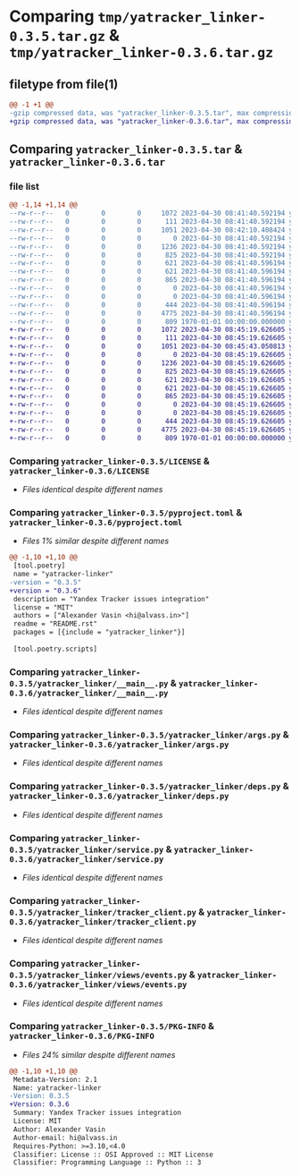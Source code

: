 # Comparing `tmp/yatracker_linker-0.3.5.tar.gz` & `tmp/yatracker_linker-0.3.6.tar.gz`

## filetype from file(1)

```diff
@@ -1 +1 @@
-gzip compressed data, was "yatracker_linker-0.3.5.tar", max compression
+gzip compressed data, was "yatracker_linker-0.3.6.tar", max compression
```

## Comparing `yatracker_linker-0.3.5.tar` & `yatracker_linker-0.3.6.tar`

### file list

```diff
@@ -1,14 +1,14 @@
--rw-r--r--   0        0        0     1072 2023-04-30 08:41:40.592194 yatracker_linker-0.3.5/LICENSE
--rw-r--r--   0        0        0      111 2023-04-30 08:41:40.592194 yatracker_linker-0.3.5/README.rst
--rw-r--r--   0        0        0     1051 2023-04-30 08:42:10.408424 yatracker_linker-0.3.5/pyproject.toml
--rw-r--r--   0        0        0        0 2023-04-30 08:41:40.592194 yatracker_linker-0.3.5/yatracker_linker/__init__.py
--rw-r--r--   0        0        0     1236 2023-04-30 08:41:40.592194 yatracker_linker-0.3.5/yatracker_linker/__main__.py
--rw-r--r--   0        0        0      825 2023-04-30 08:41:40.592194 yatracker_linker-0.3.5/yatracker_linker/args.py
--rw-r--r--   0        0        0      621 2023-04-30 08:41:40.596194 yatracker_linker-0.3.5/yatracker_linker/deps.py
--rw-r--r--   0        0        0      621 2023-04-30 08:41:40.596194 yatracker_linker-0.3.5/yatracker_linker/service.py
--rw-r--r--   0        0        0      865 2023-04-30 08:41:40.596194 yatracker_linker-0.3.5/yatracker_linker/tracker_client.py
--rw-r--r--   0        0        0        0 2023-04-30 08:41:40.596194 yatracker_linker-0.3.5/yatracker_linker/utils.py
--rw-r--r--   0        0        0        0 2023-04-30 08:41:40.596194 yatracker_linker-0.3.5/yatracker_linker/views/__init__.py
--rw-r--r--   0        0        0      444 2023-04-30 08:41:40.596194 yatracker_linker-0.3.5/yatracker_linker/views/base.py
--rw-r--r--   0        0        0     4775 2023-04-30 08:41:40.596194 yatracker_linker-0.3.5/yatracker_linker/views/events.py
--rw-r--r--   0        0        0      809 1970-01-01 00:00:00.000000 yatracker_linker-0.3.5/PKG-INFO
+-rw-r--r--   0        0        0     1072 2023-04-30 08:45:19.626605 yatracker_linker-0.3.6/LICENSE
+-rw-r--r--   0        0        0      111 2023-04-30 08:45:19.626605 yatracker_linker-0.3.6/README.rst
+-rw-r--r--   0        0        0     1051 2023-04-30 08:45:43.050813 yatracker_linker-0.3.6/pyproject.toml
+-rw-r--r--   0        0        0        0 2023-04-30 08:45:19.626605 yatracker_linker-0.3.6/yatracker_linker/__init__.py
+-rw-r--r--   0        0        0     1236 2023-04-30 08:45:19.626605 yatracker_linker-0.3.6/yatracker_linker/__main__.py
+-rw-r--r--   0        0        0      825 2023-04-30 08:45:19.626605 yatracker_linker-0.3.6/yatracker_linker/args.py
+-rw-r--r--   0        0        0      621 2023-04-30 08:45:19.626605 yatracker_linker-0.3.6/yatracker_linker/deps.py
+-rw-r--r--   0        0        0      621 2023-04-30 08:45:19.626605 yatracker_linker-0.3.6/yatracker_linker/service.py
+-rw-r--r--   0        0        0      865 2023-04-30 08:45:19.626605 yatracker_linker-0.3.6/yatracker_linker/tracker_client.py
+-rw-r--r--   0        0        0        0 2023-04-30 08:45:19.626605 yatracker_linker-0.3.6/yatracker_linker/utils.py
+-rw-r--r--   0        0        0        0 2023-04-30 08:45:19.626605 yatracker_linker-0.3.6/yatracker_linker/views/__init__.py
+-rw-r--r--   0        0        0      444 2023-04-30 08:45:19.626605 yatracker_linker-0.3.6/yatracker_linker/views/base.py
+-rw-r--r--   0        0        0     4775 2023-04-30 08:45:19.626605 yatracker_linker-0.3.6/yatracker_linker/views/events.py
+-rw-r--r--   0        0        0      809 1970-01-01 00:00:00.000000 yatracker_linker-0.3.6/PKG-INFO
```

### Comparing `yatracker_linker-0.3.5/LICENSE` & `yatracker_linker-0.3.6/LICENSE`

 * *Files identical despite different names*

### Comparing `yatracker_linker-0.3.5/pyproject.toml` & `yatracker_linker-0.3.6/pyproject.toml`

 * *Files 1% similar despite different names*

```diff
@@ -1,10 +1,10 @@
 [tool.poetry]
 name = "yatracker-linker"
-version = "0.3.5"
+version = "0.3.6"
 description = "Yandex Tracker issues integration"
 license = "MIT"
 authors = ["Alexander Vasin <hi@alvass.in>"]
 readme = "README.rst"
 packages = [{include = "yatracker_linker"}]
 
 [tool.poetry.scripts]
```

### Comparing `yatracker_linker-0.3.5/yatracker_linker/__main__.py` & `yatracker_linker-0.3.6/yatracker_linker/__main__.py`

 * *Files identical despite different names*

### Comparing `yatracker_linker-0.3.5/yatracker_linker/args.py` & `yatracker_linker-0.3.6/yatracker_linker/args.py`

 * *Files identical despite different names*

### Comparing `yatracker_linker-0.3.5/yatracker_linker/deps.py` & `yatracker_linker-0.3.6/yatracker_linker/deps.py`

 * *Files identical despite different names*

### Comparing `yatracker_linker-0.3.5/yatracker_linker/service.py` & `yatracker_linker-0.3.6/yatracker_linker/service.py`

 * *Files identical despite different names*

### Comparing `yatracker_linker-0.3.5/yatracker_linker/tracker_client.py` & `yatracker_linker-0.3.6/yatracker_linker/tracker_client.py`

 * *Files identical despite different names*

### Comparing `yatracker_linker-0.3.5/yatracker_linker/views/events.py` & `yatracker_linker-0.3.6/yatracker_linker/views/events.py`

 * *Files identical despite different names*

### Comparing `yatracker_linker-0.3.5/PKG-INFO` & `yatracker_linker-0.3.6/PKG-INFO`

 * *Files 24% similar despite different names*

```diff
@@ -1,10 +1,10 @@
 Metadata-Version: 2.1
 Name: yatracker-linker
-Version: 0.3.5
+Version: 0.3.6
 Summary: Yandex Tracker issues integration
 License: MIT
 Author: Alexander Vasin
 Author-email: hi@alvass.in
 Requires-Python: >=3.10,<4.0
 Classifier: License :: OSI Approved :: MIT License
 Classifier: Programming Language :: Python :: 3
```

